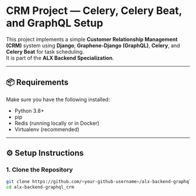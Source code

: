 # CRM Project — Celery, Celery Beat, and GraphQL Setup

This project implements a simple **Customer Relationship Management (CRM)** system using **Django**, **Graphene-Django (GraphQL)**, **Celery**, and **Celery Beat** for task scheduling.  
It is part of the **ALX Backend Specialization**.

---

## 📦 Requirements

Make sure you have the following installed:

- Python 3.8+
- pip
- Redis (running locally or in Docker)
- Virtualenv (recommended)

---

## ⚙️ Setup Instructions

### 1. Clone the Repository

```bash
git clone https://github.com/<your-github-username>/alx-backend-graphql_crm.git
cd alx-backend-graphql_crm
